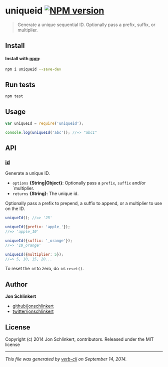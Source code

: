 # uniqueid [![NPM version](https://badge.fury.io/js/uniqueid.svg)](http://badge.fury.io/js/uniqueid)

> Generate a unique sequential ID. Optionally pass a prefix, suffix, or multiplier.

## Install

#### Install with [npm](npmjs.org):

```bash
npm i uniqueid --save-dev
```

## Run tests

```bash
npm test
```

## Usage

```js
var uniqueId = require('uniqueid');

console.log(uniqueId('abc')); //=> "abc1"
```

## API

### [id](index.js#L32)

Generate a unique ID.

* `options` **{String|Object}**: Optionally pass a `prefix`, `suffix` and/or `multiplier.
* `returns` **{String}**: The unique id.

Optionally pass a prefix to prepend, a suffix to append, or a
multiplier to use on the ID.

```js
uniqueId(); //=> '25'

uniqueId({prefix: 'apple_'});
//=> 'apple_10'

uniqueId({suffix: '_orange'});
//=> '10_orange'

uniqueId({multiplier: 5});
//=> 5, 10, 15, 20...
```

To reset the `id` to zero, do `id.reset()`.

## Author

**Jon Schlinkert**

+ [github/jonschlinkert](https://github.com/jonschlinkert)
+ [twitter/jonschlinkert](http://twitter.com/jonschlinkert)

## License
Copyright (c) 2014 Jon Schlinkert, contributors.
Released under the MIT license

***

_This file was generated by [verb-cli](https://github.com/assemble/verb-cli) on September 14, 2014._